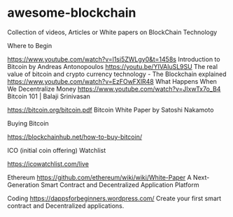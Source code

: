 # awesome-blockchain
Collection of videos, Articles or White papers on BlockChain Technology


Where to Begin

https://www.youtube.com/watch?v=l1si5ZWLgy0&t=1458s Introduction to Bitcoin by Andreas Antonopoulos
https://youtu.be/YIVAluSL9SU The real value of bitcoin and crypto currency technology - The Blockchain explained
https://www.youtube.com/watch?v=EzFOwFXlR48 What Happens When We Decentralize Money
https://www.youtube.com/watch?v=JIxwTx7o_B4 Bitcoin 101 | Balaji Srinivasan

https://bitcoin.org/bitcoin.pdf Bitcoin White Paper by Satoshi Nakamoto


Buying Bitcoin

https://blockchainhub.net/how-to-buy-bitcoin/

ICO (initial coin offering) Watchlist

https://icowatchlist.com/live

Ethereum
https://github.com/ethereum/wiki/wiki/White-Paper A Next-Generation Smart Contract and Decentralized Application Platform

Coding
https://dappsforbeginners.wordpress.com/ Create your first smart contract and Decentralized applications.

